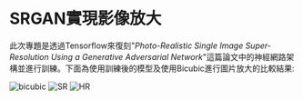 # SRGAN實現影像放大
此次專題是透過Tensorflow來復刻"_Photo-Realistic Single Image Super-Resolution Using a Generative Adversarial Network_"這篇論文中的神經網路架構並進行訓練。下面為使用訓練後的模型及使用Bicubic進行圖片放大的比較結果:

![bicubic](https://github.com/jerry3107/SRGAN/assets/105486398/1fc4db37-f586-4eb9-b514-8b08ba4df46c)
![SR](https://github.com/jerry3107/SRGAN/assets/105486398/a4c29aa2-218d-4dd7-af5e-314eb8ff1013)
![HR](https://github.com/jerry3107/SRGAN/assets/105486398/0f131849-00ad-4d14-ae25-1b3d37784597)
